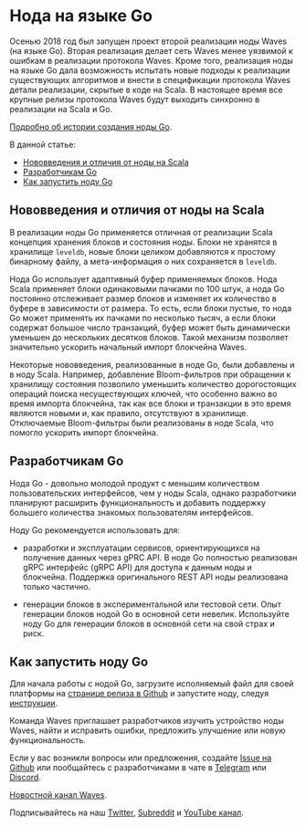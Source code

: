 # Нода на языке Go

Осенью 2018 год был запущен проект второй реализации ноды Waves (на языке Go). Вторая реализация делает сеть Waves менее уязвимой к ошибкам в реализации протокола Waves. Кроме того, реализация ноды на языке Go дала возможность испытать новые подходы к реализации существующих алгоритмов и внести в спецификации протокола Waves детали реализации, скрытые в коде на Scala. В настоящее время все крупные релизы протокола Waves будут выходить синхронно в реализации на Scala и Go. 

[Подробно об истории создания ноды Go](https://vk.com/@wavesprotocol-noda-waves-na-yazyke-go).

В данной статье:

* [Нововведения и отличия от ноды на Scala](#нововведения-и-отличия-от-ноды-на-scala)
* [Разработчикам Go](#разработчикам-go)
* [Как запустить ноду Go](#как-запустить-ноду-go)

## Нововведения и отличия от ноды на Scala

В реализации ноды Go применяется отличная от реализации Scala концепция хранения блоков и состояния ноды. Блоки не хранятся в хранилище `leveldb`, новые блоки целиком добавляются к простому бинарному файлу, а мета-информация о них сохраняется в `leveldb`.

Нода Go использует адаптивный буфер применяемых блоков. Нода Scala применяет блоки одинаковыми пачками по 100 штук, а нода Go постоянно отслеживает размер блоков и изменяет их количество в буфере в зависимости от размера. То есть, если блоки пустые, то нода Go может применять их пачками по несколько тысяч, а если блоки содержат большое число транзакций, буфер может быть динамически уменьшен до нескольких десятков блоков. Такой механизм позволяет значительно ускорить начальный импорт блокчейна Waves.

Некоторые нововведения, реализованные в ноде Go, были добавлены и в ноду Scala. Например, добавление Bloom-фильтров при обращении к хранилищу состояния позволило уменьшить количество дорогостоящих операций поиска несуществующих ключей, что особенно важно во время импорта блокчейна, так как все блоки и транзакции в это время являются новыми и, как правило, отсутствуют в хранилище. Отключаемые Bloom-фильтры были реализованы в ноде Scala, что помогло ускорить импорт блокчейна.

## Разработчикам Go

Нода Go - довольно молодой продукт с меньшим количеством пользовательских интерфейсов, чем у ноды Scala, однако разработчики планируют расширить функциональность и добавить поддержку большего количества знакомых пользователям интерфейсов.

Ноду Go рекомендуется использовать для:

* разработки и эксплуатации сервисов, ориентирующихся на получение данных через gPRC API. В ноде Go полностью реализован gRPC интерфейс (gRPC API) для доступа к данным ноды и блокчейна. Поддержка оригинального REST API ноды реализована только частично.

* генерации блоков в экспериментальной или тестовой сети. Опыт генерации блоков нодой Go в основной сети невелик. Используйте ноду Go для генерации блоков в основной сети на свой страх и риск.

## Как запустить ноду Go

Для начала работы с нодой Go, загрузите исполняемый файл для своей платформы на [странице релиза в Github](https://github.com/wavesplatform/gowaves/releases/tag/v0.8.2) и запустите ноду, следуя [инструкции](https://github.com/wavesplatform/gowaves/blob/master/README.md).

Команда Waves приглашает разработчиков изучить устройство ноды Waves, найти и исправить ошибки, предложить улучшение или новую функциональность.

Если у вас возникли вопросы или предложения, создайте [Issue на Github](https://github.com/wavesplatform/gowaves/issues) или пообщайтесь с разработчиками в чате в [Telegram](https://t.me/tradisys_russia) или [Discord](https://discord.com/invite/cnFmDyA).

[Новостной канал Waves](https://t.me/WavesNewsRU).

Подписывайтесь на наш [Twitter](https://twitter.com/wavesprotocol), [Subreddit](https://www.reddit.com/r/Wavesplatform/) и [YouTube канал](https://www.youtube.com/c/WavesTech).
